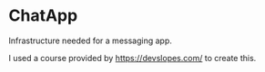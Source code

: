 # ChatApp
Infrastructure needed for a messaging app.

I used a course provided by https://devslopes.com/ to create this.
